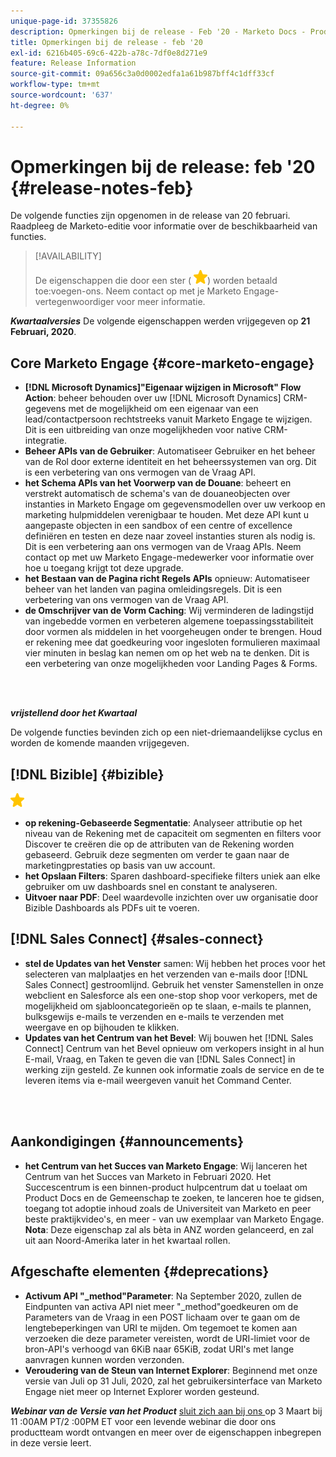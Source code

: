 ```yaml
---
unique-page-id: 37355826
description: Opmerkingen bij de release - Feb '20 - Marketo Docs - Productdocumentatie
title: Opmerkingen bij de release - feb '20
exl-id: 6216b405-69c6-422b-a78c-7df0e8d271e9
feature: Release Information
source-git-commit: 09a656c3a0d0002edfa1a61b987bff4c1dff33cf
workflow-type: tm+mt
source-wordcount: '637'
ht-degree: 0%

---
```


# Opmerkingen bij de release: feb &#39;20 {#release-notes-feb}

De volgende functies zijn opgenomen in de release van 20 februari. Raadpleeg de Marketo-editie voor informatie over de beschikbaarheid van functies.

>[!AVAILABILITY]
>
>De eigenschappen die door een ster ( ![ worden aangegeven (ster) ](assets/yellow-star.png)) worden betaald toe:voegen-ons. Neem contact op met je Marketo Engage-vertegenwoordiger voor meer informatie.

**_Kwartaalversies_** De volgende eigenschappen werden vrijgegeven op **21 Februari, 2020**.

## Core Marketo Engage {#core-marketo-engage}

* **[!DNL Microsoft Dynamics]&quot;Eigenaar wijzigen in Microsoft&quot; Flow Action**: beheer behouden over uw [!DNL Microsoft Dynamics] CRM-gegevens met de mogelijkheid om een eigenaar van een lead/contactpersoon rechtstreeks vanuit Marketo Engage te wijzigen. Dit is een uitbreiding van onze mogelijkheden voor native CRM-integratie.
* **Beheer APIs van de Gebruiker**: Automatiseer Gebruiker en het beheer van de Rol door externe identiteit en het beheerssystemen van org. Dit is een verbetering van ons vermogen van de Vraag API.
* **het Schema APIs van het Voorwerp van de Douane**: beheert en verstrekt automatisch de schema&#39;s van de douaneobjecten over instanties in Marketo Engage om gegevensmodellen over uw verkoop en marketing hulpmiddelen verenigbaar te houden. Met deze API kunt u aangepaste objecten in een sandbox of een centre of excellence definiëren en testen en deze naar zoveel instanties sturen als nodig is. Dit is een verbetering aan ons vermogen van de Vraag APIs. Neem contact op met uw Marketo Engage-medewerker voor informatie over hoe u toegang krijgt tot deze upgrade.
* **het Bestaan van de Pagina richt Regels APIs** opnieuw: Automatiseer beheer van het landen van pagina omleidingsregels. Dit is een verbetering van ons vermogen van de Vraag API.
* **de Omschrijver van de Vorm Caching**: Wij verminderen de ladingstijd van ingebedde vormen en verbeteren algemene toepassingsstabiliteit door vormen als middelen in het voorgeheugen onder te brengen. Houd er rekening mee dat goedkeuring voor ingesloten formulieren maximaal vier minuten in beslag kan nemen om op het web na te denken. Dit is een verbetering van onze mogelijkheden voor Landing Pages &amp; Forms.

<br> 

**_vrijstellend door het Kwartaal_**

De volgende functies bevinden zich op een niet-driemaandelijkse cyclus en worden de komende maanden vrijgegeven.

## [!DNL Bizible] {#bizible}

![ (star) ](assets/yellow-star.png)

* **op rekening-Gebaseerde Segmentatie**: Analyseer attributie op het niveau van de Rekening met de capaciteit om segmenten en filters voor Discover te creëren die op de attributen van de Rekening worden gebaseerd. Gebruik deze segmenten om verder te gaan naar de marketingprestaties op basis van uw account.
* **het Opslaan Filters**: Sparen dashboard-specifieke filters uniek aan elke gebruiker om uw dashboards snel en constant te analyseren.
* **Uitvoer naar PDF**: Deel waardevolle inzichten over uw organisatie door Bizible Dashboards als PDFs uit te voeren.

## [!DNL Sales Connect] {#sales-connect}

* **stel de Updates van het Venster** samen: Wij hebben het proces voor het selecteren van malplaatjes en het verzenden van e-mails door [!DNL Sales Connect] gestroomlijnd. Gebruik het venster Samenstellen in onze webclient en Salesforce als een one-stop shop voor verkopers, met de mogelijkheid om sjablooncategorieën op te slaan, e-mails te plannen, bulksgewijs e-mails te verzenden en e-mails te verzenden met weergave en op bijhouden te klikken.
* **Updates van het Centrum van het Bevel**: Wij bouwen het [!DNL Sales Connect] Centrum van het Bevel opnieuw om verkopers insight in al hun E-mail, Vraag, en Taken te geven die van [!DNL Sales Connect] in werking zijn gesteld. Ze kunnen ook informatie zoals de service en de te leveren items via e-mail weergeven vanuit het Command Center.

<br> 

## Aankondigingen {#announcements}

* **het Centrum van het Succes van Marketo Engage**: Wij lanceren het Centrum van het Succes van Marketo in Februari 2020. Het Succescentrum is een binnen-product hulpcentrum dat u toelaat om Product Docs en de Gemeenschap te zoeken, te lanceren hoe te gidsen, toegang tot adoptie inhoud zoals de Universiteit van Marketo en peer beste praktijkvideo&#39;s, en meer - van uw exemplaar van Marketo Engage. **Nota**: Deze eigenschap zal als bèta in ANZ worden gelanceerd, en zal uit aan Noord-Amerika later in het kwartaal rollen.

## Afgeschafte elementen {#deprecations}

* **Activum API &quot;_method&quot;Parameter**: Na September 2020, zullen de Eindpunten van activa API niet meer &quot;_method&quot;goedkeuren om de Parameters van de Vraag in een POST lichaam over te gaan om de lengtebeperkingen van URI te mijden. Om tegemoet te komen aan verzoeken die deze parameter vereisten, wordt de URI-limiet voor de bron-API&#39;s verhoogd van 6KiB naar 65KiB, zodat URI&#39;s met lange aanvragen kunnen worden verzonden.
* **Veroudering van de Steun van Internet Explorer**: Beginnend met onze versie van Juli op 31 Juli, 2020, zal het gebruikersinterface van Marketo Engage niet meer op Internet Explorer worden gesteund.

**_Webinar van de Versie van het Product_** [ sluit zich aan bij ons ](https://engage.marketo.com/Jan_Feb_20_Release_Webinar_Registration.html) op 3 Maart bij 11 :00AM PT/2 :00PM ET voor een levende webinar die door ons productteam wordt ontvangen en meer over de eigenschappen inbegrepen in deze versie leert.
